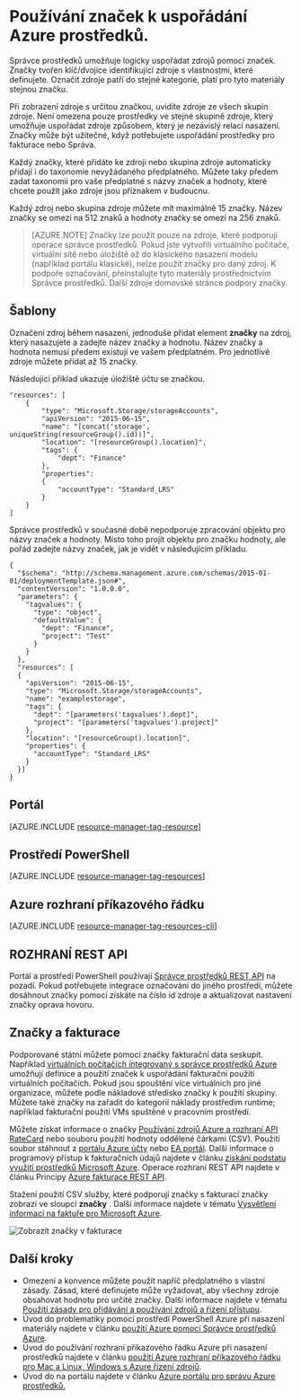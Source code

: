 <properties
    pageTitle="Používání značek k uspořádání Azure zdroje | Microsoft Azure"
    description="Ukazuje, jak použít značky uspořádání prostředků pro fakturace a správu."
    services="azure-resource-manager"
    documentationCenter=""
    authors="tfitzmac"
    manager="timlt"
    editor="tysonn"/>

<tags
    ms.service="azure-resource-manager"
    ms.workload="multiple"
    ms.tgt_pltfrm="AzurePortal"
    ms.devlang="na"
    ms.topic="article"
    ms.date="10/08/2016"
    ms.author="tomfitz"/>


# <a name="using-tags-to-organize-your-azure-resources"></a>Používání značek k uspořádání Azure prostředků.

Správce prostředků umožňuje logicky uspořádat zdrojů pomocí značek. Značky tvořen klíč/dvojice identifikující zdroje s vlastnostmi, které definujete. Označit zdroje patří do stejné kategorie, platí pro tyto materiály stejnou značku.

Při zobrazení zdroje s určitou značkou, uvidíte zdroje ze všech skupin zdroje. Není omezena pouze prostředky ve stejné skupině zdroje, který umožňuje uspořádat zdroje způsobem, který je nezávislý relací nasazení. Značky může být užitečné, když potřebujete uspořádání prostředky pro fakturace nebo Správa.

Každý značky, které přidáte ke zdroji nebo skupina zdroje automaticky přidají i do taxonomie nevyžádaného předplatného. Můžete taky předem zadat taxonomii pro vaše předplatné s názvy značek a hodnoty, které chcete použít jako zdroje jsou příznakem v budoucnu.

Každý zdroj nebo skupina zdroje můžete mít maximálně 15 značky. Název značky se omezí na 512 znaků a hodnoty značky se omezí na 256 znaků.

> [AZURE.NOTE] Značky lze použít pouze na zdroje, které podporují operace správce prostředků. Pokud jste vytvořili virtuálního počítače, virtuální sítě nebo úložiště až do klasického nasazení modelu (například portálu klasické), nelze použít značky pro daný zdroj. K podpoře označování, přeinstalujte tyto materiály prostřednictvím Správce prostředků. Další zdroje domovské stránce podpory značky.

## <a name="templates"></a>Šablony

Označení zdroj během nasazení, jednoduše přidat element **značky** na zdroj, který nasazujete a zadejte název značky a hodnotu. Název značky a hodnota nemusí předem existují ve vašem předplatném. Pro jednotlivé zdroje můžete přidat až 15 značky.

Následující příklad ukazuje úložiště účtu se značkou.

    "resources": [
        {
            "type": "Microsoft.Storage/storageAccounts",
            "apiVersion": "2015-06-15",
            "name": "[concat('storage', uniqueString(resourceGroup().id))]",
            "location": "[resourceGroup().location]",
            "tags": {
                "dept": "Finance"
            },
            "properties": 
            {
                "accountType": "Standard_LRS"
            }
        }
    ]

Správce prostředků v současné době nepodporuje zpracování objektu pro názvy značek a hodnoty. Místo toho projít objektu pro značku hodnoty, ale pořád zadejte názvy značek, jak je vidět v následujícím příkladu.

    {
      "$schema": "http://schema.management.azure.com/schemas/2015-01-01/deploymentTemplate.json#",
      "contentVersion": "1.0.0.0",
      "parameters": {
        "tagvalues": {
          "type": "object",
          "defaultValue": {
            "dept": "Finance",
            "project": "Test"
          }
        }
      },
      "resources": [
      {
        "apiVersion": "2015-06-15",
        "type": "Microsoft.Storage/storageAccounts",
        "name": "examplestorage",
        "tags": {
          "dept": "[parameters('tagvalues').dept]",
          "project": "[parameters('tagvalues').project]"
        },
        "location": "[resourceGroup().location]",
        "properties": {
          "accountType": "Standard_LRS"
        }
      }]
    }


## <a name="portal"></a>Portál

[AZURE.INCLUDE [resource-manager-tag-resource](../includes/resource-manager-tag-resources.md)]

## <a name="powershell"></a>Prostředí PowerShell

[AZURE.INCLUDE [resource-manager-tag-resources](../includes/resource-manager-tag-resources-powershell.md)]

## <a name="azure-cli"></a>Azure rozhraní příkazového řádku

[AZURE.INCLUDE [resource-manager-tag-resources-cli](../includes/resource-manager-tag-resources-cli.md)]

## <a name="rest-api"></a>ROZHRANÍ REST API

Portál a prostředí PowerShell používají [Správce prostředků REST API](https://msdn.microsoft.com/library/azure/dn848368.aspx) na pozadí. Pokud potřebujete integrace označování do jiného prostředí, můžete dosáhnout značky pomocí získáte na číslo id zdroje a aktualizovat nastavení značky oprava hovoru.


## <a name="tags-and-billing"></a>Značky a fakturace

Podporované státní můžete pomocí značky fakturační data seskupit. Například [virtuálních počítačích integrovaný s správce prostředků Azure](./virtual-machines/virtual-machines-windows-compare-deployment-models.md) umožňují definice a použití značek k uspořádání fakturační použití virtuálních počítačích. Pokud jsou spouštění více virtuálních pro jiné organizace, můžete podle nákladové středisko značky k použití skupiny.  
Můžete také značky na zařadit do kategorií náklady prostředím runtime; například fakturační použití VMs spuštěné v pracovním prostředí.

Můžete získat informace o značky [Používání zdrojů Azure a rozhraní API RateCard](billing-usage-rate-card-overview.md) nebo souboru použití hodnoty oddělené čárkami (CSV). Použití soubor stáhnout z [portálu Azure účty](https://account.windowsazure.com/) nebo [EA portál](https://ea.azure.com). Další informace o programový přístup k fakturačních údajů najdete v článku [získání podstatu využití prostředků Microsoft Azure](billing-usage-rate-card-overview.md). Operace rozhraní REST API najdete v článku Principy [Azure fakturace REST API](https://msdn.microsoft.com/library/azure/1ea5b323-54bb-423d-916f-190de96c6a3c).

Stažení použití CSV služby, které podporují značky s fakturací značky zobrazí ve sloupci **značky** . Další informace najdete v tématu [Vysvětlení informací na faktuře pro Microsoft Azure](billing/billing-understand-your-bill.md).

![Zobrazit značky v fakturace](./media/resource-group-using-tags/billing_csv.png)

## <a name="next-steps"></a>Další kroky

- Omezení a konvence můžete použít napříč předplatného s vlastní zásady. Zásad, které definujete může vyžadovat, aby všechny zdroje obsahovat hodnotu pro určité značky. Další informace najdete v tématu [Použití zásady pro přidávání a používání zdrojů a řízení přístupu](resource-manager-policy.md).
- Úvod do problematiky pomocí prostředí PowerShell Azure při nasazení materiály najdete v článku [použití Azure pomocí Správce prostředků Azure](./powershell-azure-resource-manager.md).
- Úvod do používání rozhraní příkazového řádku Azure při nasazení prostředků najdete v článku [použití Azure rozhraní příkazového řádku pro Mac a Linux, Windows s Azure řízení zdrojů](./xplat-cli-azure-resource-manager.md).
- Úvod do na portálu najdete v článku [Azure portálu pro správu Azure prostředků.](./azure-portal/resource-group-portal.md)  
